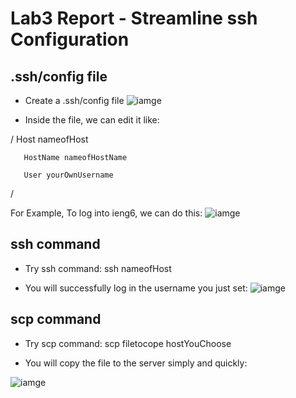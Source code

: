 # Lab3 Report - Streamline ssh Configuration

## .ssh/config file
* Create a .ssh/config file
![iamge](https://user-images.githubusercontent.com/97651152/153692260-6654294e-5d46-4a6f-9009-560b74ddf03c.png)

* Inside the file, we can edit it like:

/   Host nameofHost
   
       HostName nameofHostName
       
       User yourOwnUsername
/
       
For Example, To log into ieng6, we can do this:
![iamge](https://user-images.githubusercontent.com/97651152/153691924-2f981291-83a0-480f-8f7b-fc4800770cae.png)


## ssh command
* Try ssh command:
ssh nameofHost

* You will successfully log in the username you just set:
![iamge](https://user-images.githubusercontent.com/97651152/153691933-1f00d044-038a-42f6-8bea-306b4f522c98.png)

## scp command
* Try scp command:
scp filetocope hostYouChoose

* You will copy the file to the server simply and quickly:

![iamge](https://user-images.githubusercontent.com/97651152/153691911-f4a2e805-97df-4aff-a396-51b115530602.png)


